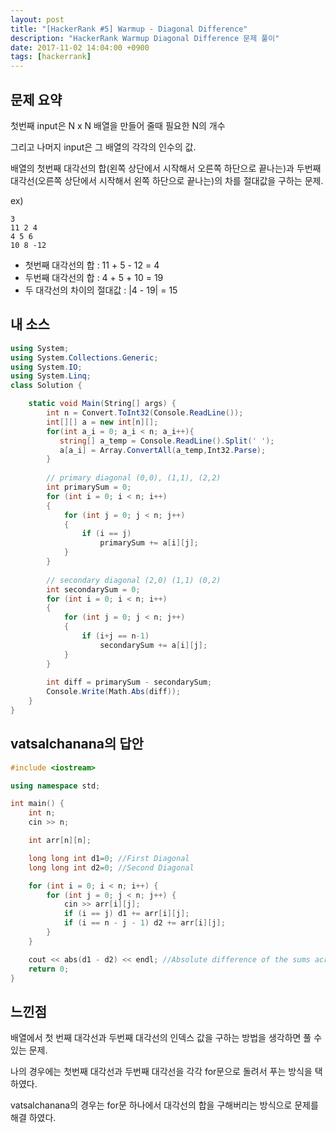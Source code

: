 ```yaml
---
layout: post
title: "[HackerRank #5] Warmup - Diagonal Difference"
description: "HackerRank Warmup Diagonal Difference 문제 풀이"
date: 2017-11-02 14:04:00 +0900
tags: [hackerrank]
---
```


## 문제 요약

첫번째 input은 N x N 배열을 만들어 줄때 필요한 N의 개수

그리고 나머지 input은 그 배열의 각각의 인수의 값.

배열의 첫번째 대각선의 합(왼쪽 상단에서 시작해서 오른쪽 하단으로 끝나는)과 두번째 대각선(오른쪽 상단에서 시작해서 왼쪽 하단으로 끝나는)의 차를 절대값을 구하는 문제.

ex)

```
3
11 2 4
4 5 6
10 8 -12
```

- 첫번째 대각선의 합 : 11 + 5 - 12 = 4
- 두번째 대각선의 합 : 4 + 5 + 10 = 19
- 두 대각선의 차이의 절대값 : |4 - 19| = 15




## 내 소스

```csharp
using System;
using System.Collections.Generic;
using System.IO;
using System.Linq;
class Solution {

    static void Main(String[] args) {
        int n = Convert.ToInt32(Console.ReadLine());
        int[][] a = new int[n][];
        for(int a_i = 0; a_i < n; a_i++){
           string[] a_temp = Console.ReadLine().Split(' ');
           a[a_i] = Array.ConvertAll(a_temp,Int32.Parse);
        }
        
        // primary diagonal (0,0), (1,1), (2,2)
        int primarySum = 0;
        for (int i = 0; i < n; i++)
        {
            for (int j = 0; j < n; j++)
            {
                if (i == j)
                    primarySum += a[i][j];
            }
        }
        
        // secondary diagonal (2,0) (1,1) (0,2)
        int secondarySum = 0;
        for (int i = 0; i < n; i++)
        {
            for (int j = 0; j < n; j++)
            {
                if (i+j == n-1)
                    secondarySum += a[i][j];
            }
        }
        
        int diff = primarySum - secondarySum;               
        Console.Write(Math.Abs(diff));
    }
}
```

## vatsalchanana의 답안

```cpp
#include <iostream>

using namespace std;

int main() {
    int n;
    cin >> n;

    int arr[n][n];

    long long int d1=0; //First Diagonal
    long long int d2=0; //Second Diagonal

    for (int i = 0; i < n; i++) {
        for (int j = 0; j < n; j++) {
            cin >> arr[i][j];
            if (i == j) d1 += arr[i][j];
            if (i == n - j - 1) d2 += arr[i][j];
        }
    }

    cout << abs(d1 - d2) << endl; //Absolute difference of the sums across the diagonals
    return 0;
}
```

## 느낀점

배열에서 첫 번째 대각선과 두번째 대각선의 인덱스 값을 구하는 방법을 생각하면 풀 수 있는 문제.

나의 경우에는 첫번째 대각선과 두번째 대각선을 각각 for문으로 돌려서 푸는 방식을 택하였다.

vatsalchanana의 경우는 for문 하나에서 대각선의 합을 구해버리는 방식으로 문제를 해결 하였다.